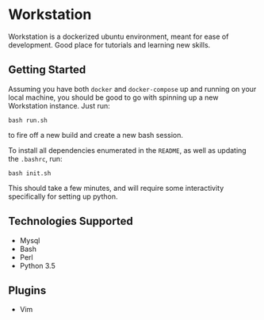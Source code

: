 # Workstation

Workstation is a dockerized ubuntu environment, meant for ease of development. Good place for tutorials and learning new skills.

## Getting Started

Assuming you have both `docker` and `docker-compose` up and running on your local machine, you should be good to go with spinning up a new Workstation instance. Just run:

```
bash run.sh
```

to fire off a new build and create a new bash session.

To install all dependencies enumerated in the `README`, as well as updating the `.bashrc`, run:

```
bash init.sh
```

This should take a few minutes, and will require some interactivity specifically for setting up python.

## Technologies Supported
- Mysql
- Bash
- Perl
- Python 3.5


## Plugins
- Vim
